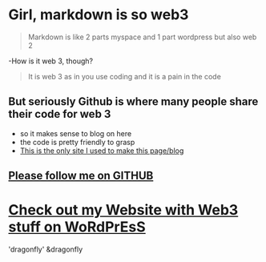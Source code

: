 # **Girl, markdown is so web3**
> Markdown is like 2 parts myspace and 1 part wordpress but also web 2

-How is it web 3, though?

> It is web 3 as in you use coding and it is a pain in the code

## But seriously Github is where many people share their code for web 3

- so it makes sense to blog on here
- the code is pretty friendly to grasp
- [This is the only site I used to make this page/blog](https://docs.github.com/en/get-started/writing-on-github/getting-started-with-writing-and-formatting-on-github/basic-writing-and-formatting-syntax#links)

## [Please follow me on GITHUB](https://github.com/SophiaG20)

# [Check out my Website with Web3 stuff on WoRdPrEsS](https://sophiag20.com/)

'dragonfly'
&dragonfly
